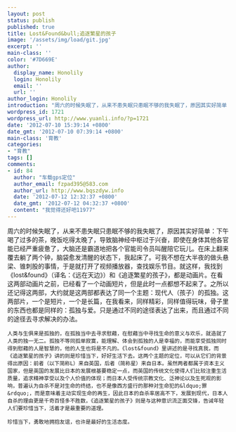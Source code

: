 ```yaml
---
layout: post
status: publish
published: true
title: Lost&Found&bull;追逐繁星的孩子
image: '/assets/img/load/git.jpg'
excerpt: ''
main-class: ''
color: '#7D669E'
author:
  display_name: Honolily
  login: Honolily
  email: ''
  url: ''
author_login: Honolily
introduction: "周六的时候失眠了，从来不患失眠只患眠不够的我失眠了，原因其实好简单：下午喝了过多的茶，晚饭吃得太晚了，导致脑神经中枢过于兴奋，即使在身体其他各官能已经严重疲惫了，大脑还是霸道地把各个官能司令员叫醒陪它玩儿。在床上翻来覆去躺了两个钟，脑袋愈发清醒的状态下，我起床了。可我不想在大半夜的做头悬梁、锥刺股的事情，于是就打开了视频播放器，查找娱乐节目。就这样，我找到《lost&found》（译名：《远在天边》）和《追逐繁星的孩子》，都是动画片。在看这两部动画片之前，已经看了一个动画短片，但是此时一点都想不起来了。之所以还记得这两部，大约就是这两部都表达了同一个主题：现代人（孩子）的孤独。这两部片，一个是短片，一个是长篇，在我看来，同样精彩，同样值得玩味，骨子里的东西也都是同样的：孤独与爱。只是通过不同的途径表达了出来，而且通过不同的途径去寻求解决的办法。"
wordpress_id: 1721
wordpress_url: http://www.yuanli.info/?p=1721
date: '2012-07-10 15:39:14 +0800'
date_gmt: '2012-07-10 07:39:14 +0800'
main-class: '育教'
categories:
- "育教"
tags: []
comments:
- id: 84
  author: "车载gps定位"
  author_email: fzpad395@583.com
  author_url: http://www.bqszdyw.info
  date: '2012-07-12 12:32:37 +0800'
  date_gmt: '2012-07-12 04:32:37 +0800'
  content: "我觉得还好吧11977"
---
```

周六的时候失眠了，从来不患失眠只患眠不够的我失眠了，原因其实好简单：下午喝了过多的茶，晚饭吃得太晚了，导致脑神经中枢过于兴奋，即使在身体其他各官能已经严重疲惫了，大脑还是霸道地把各个官能司令员叫醒陪它玩儿。在床上翻来覆去躺了两个钟，脑袋愈发清醒的状态下，我起床了。可我不想在大半夜的做头悬梁、锥刺股的事情，于是就打开了视频播放器，查找娱乐节目。就这样，我找到《lost&found》（译名：《远在天边》）和《追逐繁星的孩子》，都是动画片。在看这两部动画片之前，已经看了一个动画短片，但是此时一点都想不起来了。之所以还记得这两部，大约就是这两部都表达了同一个主题：现代人（孩子）的孤独。这两部片，一个是短片，一个是长篇，在我看来，同样精彩，同样值得玩味，骨子里的东西也都是同样的：孤独与爱。只是通过不同的途径表达了出来，而且通过不同的途径去寻求解决的办法。

	人类与生俱来是孤独的，在孤独当中去寻求慰藉，在慰藉当中寻找生命的意义与欢乐，就造就了人类的独一无二。孤独不等同孤单寂寞，能理解、体会到孤独的人是幸福的，而能享受孤独同时得到慰藉的人是智慧的，他的人生也将是不凡的。《lost&found》里讲述的是寻找真我，而《追逐繁星的孩子》讲的则是珍惜当下，好好生活下去。这两个主题的定位，可以从它们的背景得出原因：前者（以下简称L）来自英国，后者（简称星）来自日本。虽然两者都属于资本主义国家，但是英国的发展比日本的发展根基要稳定一点，而英国的传统文化使得人们比较注重生活质量，追求精神享受以及个人价值的体现；而日本人受传统宗教文化、泛神论以及生死观的影响，普遍认为自杀不是对生命的终结，也不是像西方盛行的那种对生命犯的&ldquo;罪&rdquo;，而是意味着主动实现生命的再生，因此日本的自杀率居高不下，发展到现代，日本人自杀的理由更是千奇百怪多不胜数，《追逐繁星的孩子》则是与这种意识流正面交锋，告诫年轻人们要珍惜当下，活着才是最重要的道理。

	珍惜当下，勇敢地拥抱友谊，也许是最好的生活态度。

